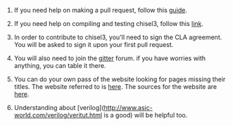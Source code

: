 1. If you need help on making a pull request, follow this [guide](https://docs.github.com/en/github/collaborating-with-pull-requests/proposing-changes-to-your-work-with-pull-requests/about-pull-requests).

2. If you need help on compiling and testing chisel3, follow this [link](https://github.com/chipsalliance/chisel3/blob/master/SETUP.md).

3. In order to contribute to chisel3, you'll need to sign the CLA agreement. You will be asked to sign it upon your first pull request.

4. You will also need to join the [gitter](https://gitter.im/freechipsproject/chisel3) forum. if you have worries with anything, you can table it there.

5. You can do your own pass of the website looking for pages missing their titles. The website referred to is [here](https://www.chisel-lang.org/chisel3/docs/introduction.html). The sources for the website are [here](https://github.com/chipsalliance/chisel3/tree/master/docs).

6. Understanding about [verilog](http://www.asic-world.com/verilog/veritut.html is a good) will be helpful too.
